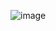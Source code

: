 ![image](https://user-images.githubusercontent.com/27758688/163835745-c0f7986c-8b60-4746-827e-da4ba2cd0c71.png)
